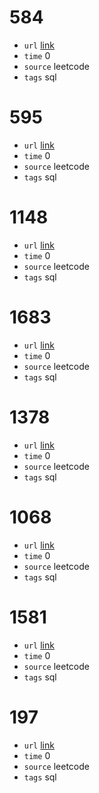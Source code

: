 # 584
- `url` [link](https://leetcode.com/problems/find-customer-referee/description/?envType=study-plan-v2&envId=top-sql-50)
- `time` 0
- `source` leetcode
- `tags` sql
# 595
- `url` [link](https://leetcode.com/problems/big-countries/description/?envType=study-plan-v2&envId=top-sql-50)
- `time` 0
- `source` leetcode
- `tags` sql
# 1148
- `url` [link](https://leetcode.com/problems/article-views-i/?envType=study-plan-v2&envId=top-sql-50)
- `time` 0
- `source` leetcode
- `tags` sql
# 1683
- `url` [link](https://leetcode.com/problems/invalid-tweets/?envType=study-plan-v2&envId=top-sql-50)
- `time` 0
- `source` leetcode
- `tags` sql
# 1378
- `url` [link](https://leetcode.com/problems/replace-employee-id-with-the-unique-identifier/description/?envType=study-plan-v2&envId=top-sql-50)
- `time` 0
- `source` leetcode
- `tags` sql
# 1068
- `url` [link](https://leetcode.com/problems/product-sales-analysis-i/description/?envType=study-plan-v2&envId=top-sql-50)
- `time` 0
- `source` leetcode
- `tags` sql
# 1581
- `url` [link](https://leetcode.com/problems/customer-who-visited-but-did-not-make-any-transactions/description/?envType=study-plan-v2&envId=top-sql-50)
- `time` 0
- `source` leetcode
- `tags` sql
# 197
- `url` [link](https://leetcode.com/problems/rising-temperature/description/?envType=study-plan-v2&envId=top-sql-50)
- `time` 0
- `source` leetcode
- `tags` sql